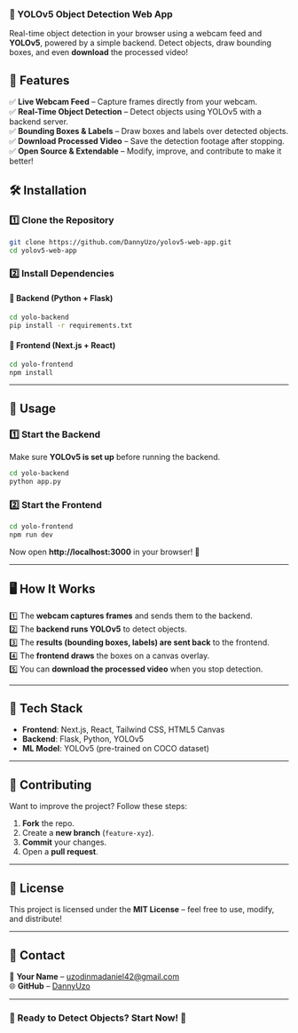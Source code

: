 ### 📌 YOLOv5 Object Detection Web App  

Real-time object detection in your browser using a webcam feed and **YOLOv5**, powered by a simple backend. Detect objects, draw bounding boxes, and even **download** the processed video!  


## 🚀 Features  

✅ **Live Webcam Feed** – Capture frames directly from your webcam.  
✅ **Real-Time Object Detection** – Detect objects using YOLOv5 with a backend server.  
✅ **Bounding Boxes & Labels** – Draw boxes and labels over detected objects.  
✅ **Download Processed Video** – Save the detection footage after stopping.  
✅ **Open Source & Extendable** – Modify, improve, and contribute to make it better!  


## 🛠 Installation  

### 1️⃣ Clone the Repository  
```sh
git clone https://github.com/DannyUzo/yolov5-web-app.git
cd yolov5-web-app
```

### 2️⃣ Install Dependencies  

#### 🔹 Backend (Python + Flask)  
```sh
cd yolo-backend
pip install -r requirements.txt
```

#### 🔹 Frontend (Next.js + React)  
```sh
cd yolo-frontend
npm install
```

---

## 🚀 Usage  

### 1️⃣ Start the Backend  
Make sure **YOLOv5 is set up** before running the backend.  

```sh
cd yolo-backend
python app.py
```

### 2️⃣ Start the Frontend  
```sh
cd yolo-frontend
npm run dev
```
Now open **http://localhost:3000** in your browser! 🎉  

---

## 🖥️ How It Works  

1️⃣ The **webcam captures frames** and sends them to the backend.  
2️⃣ The **backend runs YOLOv5** to detect objects.  
3️⃣ The **results (bounding boxes, labels) are sent back** to the frontend.  
4️⃣ The **frontend draws** the boxes on a canvas overlay.  
5️⃣ You can **download the processed video** when you stop detection.  

---

## 🎨 Tech Stack  

- **Frontend**: Next.js, React, Tailwind CSS, HTML5 Canvas  
- **Backend**: Flask, Python, YOLOv5  
- **ML Model**: YOLOv5 (pre-trained on COCO dataset)  

---

## 🤝 Contributing  

Want to improve the project? Follow these steps:  

1. **Fork** the repo.  
2. Create a **new branch** (`feature-xyz`).  
3. **Commit** your changes.  
4. Open a **pull request**.  

---

## 📝 License  

This project is licensed under the **MIT License** – feel free to use, modify, and distribute!  

---

## 📧 Contact  

📩 **Your Name** – uzodinmadaniel42@gmail.com  
🌐 **GitHub** – [DannyUzo](https://github.com/DannyUzo)  

---

### 🎯 Ready to Detect Objects? Start Now! 🚀  
